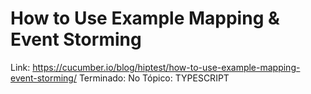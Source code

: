 # How to Use Example Mapping & Event Storming

Link: https://cucumber.io/blog/hiptest/how-to-use-example-mapping-event-storming/
Terminado: No
Tópico: TYPESCRIPT
